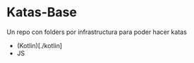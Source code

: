 # Katas-Base

Un repo con folders por infrastructura para poder hacer katas
- (Kotlin)[./kotlin]
- JS
